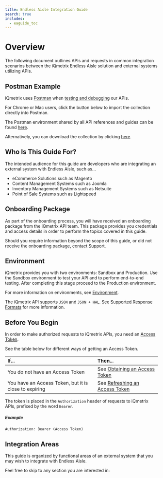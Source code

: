 ```yaml
---
title: Endless Aisle Integration Guide
search: true
includes:
  - eaguide_toc
---
```


# Overview

The following document outlines APIs and requests in common integration scenarios between the iQmetrix Endless Aisle solution and external systems utilizing APIs.

## Postman Example

iQmetrix uses <a href="http://www.getpostman.com" target="_blank">Postman</a> when <a href="/api/#testing-and-debugging">testing and debugging</a> our APIs.

For Chrome or Mac users, click the button below to import the collection directly into Postman.

The Postman environment shared by all API references and guides can be found <a href="http://developers.iqmetrix.com/files/postmanEnv.postman_environment">here</a>.

Alternatively, you can download the collection by clicking <a href="https://www.getpostman.com/collections/1285b8fd9bfc44cc73ef">here</a>.

## Who Is This Guide For? 

The intended audience for this guide are developers who are integrating an external system with Endless Aisle, such as...

* eCommerce Solutions such as Magento
* Content Management Systems such as Joomla
* Inventory Management Systems such as Netsuite
* Point of Sale Systems such as Lightspeed

## Onboarding Package

As part of the onboarding process, you will have received an onboarding package from the iQmetrix API team. This package provides you credentials and access details in order to perform the topics covered in this guide. 

Should you require information beyond the scope of this guide, or did not receive the onboarding package, contact <a href="mailto:apisupport@iqmetrix.com?subject=Support">Support</a>.

## Environment

iQmetrix provides you with two environments: Sandbox and Production. 
Use the Sandbox environment to test your API and to perform end-to-end testing. After completing this stage proceed to the Production environment.

For more information on environments, see [Environment](http://developers.iqmetrix.com/api/#environments).

The iQmetrix API supports `JSON` and `JSON + HAL`. See [Supported Response Formats](http://developers.iqmetrix.com/api/#supported-response-formats) for more information.

## Before You Begin

In order to make authorized requests to iQmetrix APIs, you need an [Access Token](http://developers.iqmetrix.com/glossary/#access-token).

See the table below for different ways of getting an Access Token.

| If... | Then... |
|:------|:--------|
| You do not have an Access Token | See [Obtaining an Access Token](/api/authentication/#obtaining-an-access-token) |
| You have an Access Token, but it is close to expiring | See [Refreshing an Access Token](/api/authentication/#refreshing-an-access-token) |

The token is placed in the `Authorization` header of requests to iQmetrix APIs, prefixed by the word `Bearer`.

##### Example

```
Authorization: Bearer (Access Token)
```

## Integration Areas

This guide is organized by functional areas of an external system that you may wish to integrate with Endless Aisle.

Feel free to skip to any section you are interested in: